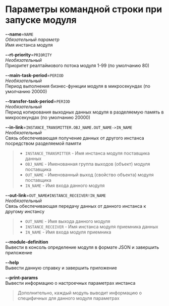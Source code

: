 Параметры командной строки при запуске модуля
=============================================

**--name**=`NAME`  
*Обязательный параметр*  
Имя инстанса модуля

**--rt-priority**=`PRIORITY`  
*Необязательный*  
Приоритет реалтаймового потока модуля 1-99 (по умолчанию 80)

**--main-task-period**=`PERIOD`  
*Необязательный*  
Период выполнения бизнес-функции модуля в микросекундах (по умолчанию 20000)

**--transfer-task-period**=`PERIOD`  
*Необязательный*  
Период копирования выходных данных модуля в разделяемую память в микросекундах (по умолчанию 20000)

**--in-link**=`INSTANCE_TRANSMITTER.OBJ_NAME.OUT_NAME->IN_NAME`  
*Необязательный*  
Связь обеспечивающая получение данных от другого инстанса посредством разделяемой памяти
>- `INSTANCE_TRANSMITTER` - Имя инстанса модуля поставщика данных
>- `OBJ_NAME` - Именованная группа выходов (объект) модуля поставщика
>- `OUT_NAME` - Именованный выход (свойство объекта) модуля поставщика
>- `IN_NAME` - Имя входа данного модуля

**--out-link**=`OUT_NAME#INSTANCE_RECEIVER!IN_NAME`  
*Необязательный*  
Связь обеспечивающая передачу данных от данного инстанса к другому инстансу
>- `OUT_NAME` - Имя выхода данного модуля
>- `INSTANCE_RECEIVER` - Имя инстанса модуля приемника данных
>- `IN_NAME` - Имя входа модуля приемника

**--module-definition**  
Вывести в консоль определение модуля в формате JSON и завершить приложение

**--help**  
Вывести данную справку и завершить приложение

**--print-params**  
Вывести информацию о настроечных параметрах инстанса

> Дополнительно, каждый модуль выводит информацию о специфичных для данного модуля параметрах

